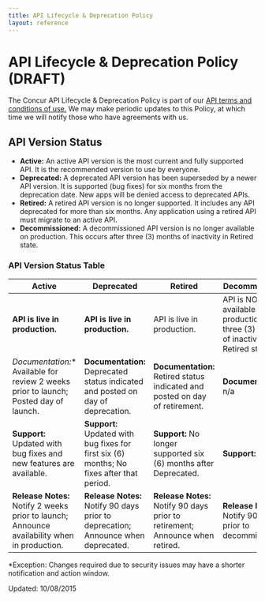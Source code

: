 ```yaml
---
title: API Lifecycle & Deprecation Policy
layout: reference
---
```



# API Lifecycle & Deprecation Policy (DRAFT)
The Concur API Lifecycle & Deprecation Policy is part of our [API terms and conditions of use.](/Terms-of-Use.html) We may make periodic updates to this Policy, at which time we will notify those who have agreements with us.

## API Version Status  

* **Active:** An active API version is the most current and fully supported API. It is the recommended version to use by everyone.
* **Deprecated:** A deprecated API version has been superseded by a newer API version. It is supported (bug fixes) for six months from the deprecation date. New apps will be denied access to deprecated APIs.
* **Retired:** A retired API version is no longer supported. It includes any API deprecated for more than six months. Any application using a retired API must migrate to an active API.
* **Decommissioned:** A decommissioned API version is no longer available on production. This occurs after three (3) months of inactivity in Retired state.

### API Version Status Table

Active | Deprecated | Retired | Decommissioned
-----|------|-------- | ------
**API is live in production.** | **API is live in production.** | API is live in production. | API is NOT available in production after three (3) months of inactivity in Retired status.
**Documentation*:** Available for review 2 weeks prior to launch; Posted day of launch. | **Documentation:** Deprecated status indicated and posted on day of deprecation. | **Documentation:** Retired status indicated and posted on day of retirement. | **Documentation:** n/a
**Support:** Updated with bug fixes and new features are available. | **Support:** Updated with bug fixes for first six (6) months; No fixes after that period. | **Support:** No longer supported six (6) months after Deprecated. | **Support:** None.
**Release Notes:** Notify 2 weeks prior to launch; Announce availability when in production. | **Release Notes:** Notify 90 days prior to deprecation; Announce when deprecated. | **Release Notes:** Notify 90 days prior to retirement; Announce when retired. | **Release Notes:** Notify 90 days prior to decommissioning.

*Exception: Changes required due to security issues may have a shorter notification and action window.  

Updated: 10/08/2015
